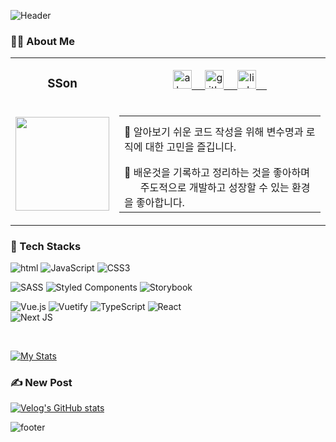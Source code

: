 ![Header](https://capsule-render.vercel.app/api?section=header&type=waving&color=gradient&customColorList=12&height=80)

### 👩‍💻 About Me
<table>
  <tr>
    <td align=center>
      <h3>SSon</h3>
    </td>
    <td align=center colspan="2">
      <a href="https://bit.ly/surim">
        <img src='https://cdn.jsdelivr.net/npm/simple-icons@3.0.1/icons/about-dot-me.svg' alt='about-dot-me' height='30'>
        &nbsp;&nbsp;&nbsp;
      </a>
      <a href="https://github.com/sonsurim">
        <img src='https://cdn.jsdelivr.net/npm/simple-icons@3.0.1/icons/github.svg' alt='github' height='30'>
        &nbsp;&nbsp;&nbsp;
      </a>
      <a href="https://www.linkedin.com/in/%EC%88%98%EB%A6%BC-%EC%86%90-681b93226">
        <img src='https://cdn.jsdelivr.net/npm/simple-icons@3.0.1/icons/linkedin.svg' alt='linkedin' height='30'>
        &nbsp;&nbsp;&nbsp;
      </a>
    </td>
  </tr>
  <tr height=150>
    <td><img src="https://user-images.githubusercontent.com/47546413/148397508-d3703687-d8b1-4925-bbff-dea68370c097.png" height=150></td>
    <td>
      <table>
        <tr>
          <td height=75>🧐 알아보기 쉬운 코드 작성을 위해 변수명과 로직에 대한 고민을 즐깁니다.</td>
        </tr>
        <tr>
          <td height=75>📝 배운것을 기록하고 정리하는 것을 좋아하며 <br/>&nbsp;&nbsp;&nbsp;&nbsp;&nbsp;&nbsp;주도적으로 개발하고 성장할 수 있는 환경을 좋아합니다.</td>
        </tr>
      </table>
    </td>
  </tr>
 </table>
 
 ### 💪 Tech Stacks
<p>

![html](https://img.shields.io/badge/Html-E7603B?style=for-the-badge&logo=Html5&logoColor=white)
![JavaScript](https://img.shields.io/badge/javascript-%23323330.svg?style=for-the-badge&logo=javascript&logoColor=%23F7DF1E)
![CSS3](https://img.shields.io/badge/css3-%231572B6.svg?style=for-the-badge&logo=css3&logoColor=white)

  
</p>
<p>
  
![SASS](https://img.shields.io/badge/SASS-hotpink.svg?style=for-the-badge&logo=SASS&logoColor=white)
![Styled Components](https://img.shields.io/badge/styled--components-DB7093?style=for-the-badge&logo=styled-components&logoColor=white)
![Storybook](https://img.shields.io/badge/Storybook-FF4785?style=for-the-badge&logo=Storybook&logoColor=white)

</p>
<p>

![Vue.js](https://img.shields.io/badge/vuejs-%2335495e.svg?style=for-the-badge&logo=vuedotjs&logoColor=%234FC08D)
![Vuetify](https://img.shields.io/badge/Vuetify-1867C0?style=for-the-badge&logo=vuetify&logoColor=AEDDFF)
![TypeScript](https://img.shields.io/badge/TypeScript-3178C6?style=for-the-badge&logo=TypeScript&logoColor=white)
![React](https://img.shields.io/badge/react-%2320232a.svg?style=for-the-badge&logo=react&logoColor=%2361DAFB)  
![Next JS](https://img.shields.io/badge/Next-black?style=for-the-badge&logo=next.js&logoColor=white)
</p>

<br/>

[![My Stats](https://github-readme-stats.vercel.app/api?username=sonsurim&&show_icons=true&theme=react)](https://github.com/anuraghazra/convoychat)

### ✍️ New Post
  
[![Velog's GitHub stats](https://velog-readme-stats.vercel.app/api?name=surim014)](https://velog.io/@surim014)


 
![footer](https://capsule-render.vercel.app/api?section=footer&type=waving&color=gradient&customColorList=12&height=80)
